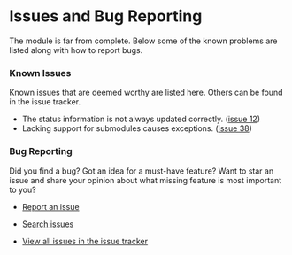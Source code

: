 # Issues and Bug Reporting #

The module is far from complete. Below some of the known problems are listed along with how to report bugs.

### Known Issues ###

Known issues that are deemed worthy are listed here. Others can be found in the issue tracker.

  * The status information is not always updated correctly. ([issue 12](https://code.google.com/p/nbgit/issues/detail?id=12))
  * Lacking support for submodules causes exceptions. ([issue 38](https://code.google.com/p/nbgit/issues/detail?id=38))

### Bug Reporting ###

Did you find a bug? Got an idea for a must-have feature? Want to star an issue and share your opinion about what missing feature is most important to you?

  * [Report an issue](http://code.google.com/p/nbgit/issues/entry)

  * [Search issues](http://code.google.com/p/nbgit/issues/advsearch)

  * [View all issues in the issue tracker](http://code.google.com/p/nbgit/issues/)